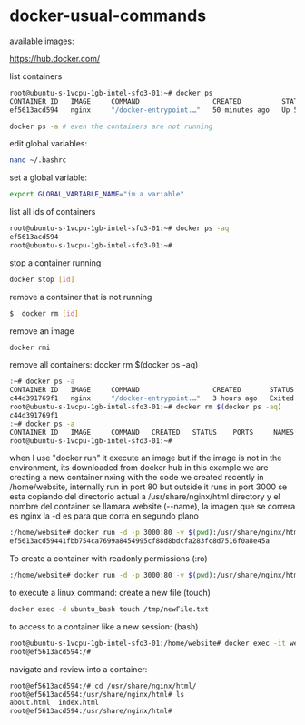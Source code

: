 # docker-usual-commands

available images:

https://hub.docker.com/

list containers
```bash
root@ubuntu-s-1vcpu-1gb-intel-sfo3-01:~# docker ps
CONTAINER ID   IMAGE     COMMAND                  CREATED          STATUS          PORTS                                   NAMES
ef5613acd594   nginx     "/docker-entrypoint.…"   50 minutes ago   Up 50 minutes   0.0.0.0:3000->80/tcp, :::3000->80/tcp   website

docker ps -a # even the containers are not running
```

edit global variables:
```bash
nano ~/.bashrc
```

set a global variable:
```bash
export GLOBAL_VARIABLE_NAME="im a variable"
```

list all ids of containers
```bash
root@ubuntu-s-1vcpu-1gb-intel-sfo3-01:~# docker ps -aq
ef5613acd594
root@ubuntu-s-1vcpu-1gb-intel-sfo3-01:~#
```

stop a container running
```bash
docker stop [id]
```

remove a container that is not running
```bash
$  docker rm [id]
```

remove an image
```bash
docker rmi
```

remove all containers: docker rm $(docker ps -aq)
```bash
:~# docker ps -a
CONTAINER ID   IMAGE     COMMAND                  CREATED       STATUS                      PORTS     NAMES
c44d391769f1   nginx     "/docker-entrypoint.…"   3 hours ago   Exited (0) 14 minutes ago             website
root@ubuntu-s-1vcpu-1gb-intel-sfo3-01:~# docker rm $(docker ps -aq)
c44d391769f1
:~# docker ps -a
CONTAINER ID   IMAGE     COMMAND   CREATED   STATUS    PORTS     NAMES
root@ubuntu-s-1vcpu-1gb-intel-sfo3-01:~#
```

when I use "docker run" it execute an image but if the image is not in the environment, its downloaded from docker hub
in this example we are creating a new container nxing with the code we created recently in /home/website, internally run in port 80 but outside it runs in port 3000
se esta copiando del directorio actual a /usr/share/nginx/html directory y el nombre del container se llamara website (--name), la imagen que se correra es nginx
la -d es para que corra en segundo plano
```bash
:/home/website# docker run -d -p 3000:80 -v $(pwd):/usr/share/nginx/html --name website nginx
ef5613acd59441fbb754ca7699a8454995cf88d8bdcfa283fc8d7516f0a8e45a
```
To create a container with readonly permissions (:ro)
```bash
:/home/website# docker run -d -p 3000:80 -v $(pwd):/usr/share/nginx/html:ro --name website nginx
```

to execute a linux command: create a new file (touch)
```bash
docker exec -d ubuntu_bash touch /tmp/newFile.txt
```

to access to a container like a new session: (bash)
```bash
root@ubuntu-s-1vcpu-1gb-intel-sfo3-01:/home/website# docker exec -it website bash
root@ef5613acd594:/#
```
navigate and review into a container:
```bash
root@ef5613acd594:/# cd /usr/share/nginx/html/
root@ef5613acd594:/usr/share/nginx/html# ls
about.html  index.html
root@ef5613acd594:/usr/share/nginx/html#
```
